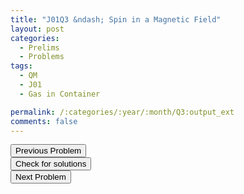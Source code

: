 ```yaml
---
title: "J01Q3 &ndash; Spin in a Magnetic Field"
layout: post
categories:
  - Prelims
  - Problems
tags:
  - QM
  - J01
  - Gas in Container

permalink: /:categories/:year/:month/Q3:output_ext
comments: false
---
```

<object data="2001J3Q.pdf" type="application/pdf" width="100%" height="500"></object>

<div class='navbar'>
	<div float='left'><button onclick="window.location='Q2.html'" >Previous Problem</button></div>
	<div float='center'><button onclick="window.location='https://princetonprelim.com/prelim/6/'">Check for solutions</button></div>
	<div float='right'><button onclick="window.location='T1.html'" > Next Problem</button></div>
</div>
